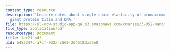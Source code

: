 ```yaml
---
content_type: resource
description: 'Lecture notes about single chain elasticity of biomacromolecules: the
  giant protein titin and DNA.'
file: https://ol-ocw-studio-app-qa.s3.amazonaws.com/courses/3-052-nanomechanics-of-materials-and-biomaterials-spring-2007/b455247ca7cf932ac5602d46183a35e8_lec21.pdf
file_type: application/pdf
resourcetype: Document
title: lec21.pdf
uid: b455247c-a7cf-932a-c560-2d46183a35e8
---
```

